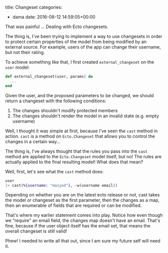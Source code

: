title: Changeset
categories:
- dama
date: 2016-08-12 14:59:05+00:00

That was painful ... Dealing with Ecto changesets.

The thing is, I've been trying to implement a way to use changesets in order to protect certain properties of the model from being modified by an external source. For example, users of the app can change their username, but not their rating.

To achieve something like that, I first created `external_changeset` on the `user` model:

```elixir
def external_changeset(user, params) do
  ...
end
```

Given the user, and the proposed parameters to be changed, we should return a changeset with the following conditions:

1. The changes shouldn't modify protected members
2. The changes shouldn't render the model in an invalid state (e.g. empty username)

Well, I thought it was simple at first, because I've seen the `cast` method in action. `cast` is a method on `Ecto.Changeset` that allows you to control the changes in a certain way...

The thing is, I've always thought that the rules you pass into the `cast` method are applied to the `Ecto.Changeset` model itself, but no! The rules are actually applied to the final resulting model! What does that mean?

Well, first, let's see what the `cast` method does:

```elixir
user
|> cast(%{username: "mazyod"}, ~w(username email))
```

Depending on whether you are on the latest ecto release or not, cast takes the model or changeset as the first parameter, then the changes as a map, then an enumerable of fields that are required or can be modified.

That's where my earlier statement comes into play. Notice how even though we "require" an email field, the changes map doesn't have an email. That's fine, because if the user object itself has the email set, that means the overall changeset is still valid!

Phew! I needed to write all that out, since I am sure my future self will need it.
